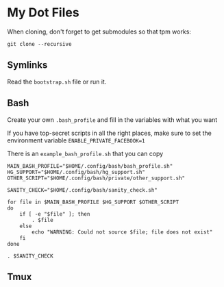 # My Dot Files

When cloning, don't forget to get submodules so that tpm works:

```
git clone --recursive
```

## Symlinks

Read the `bootstrap.sh` file or run it.


## Bash

Create your own `.bash_profile` and fill in the variables with what you want

If you have top-secret scripts in all the right places, make sure to set the environment variable
`ENABLE_PRIVATE_FACEBOOK=1`

There is an `example_bash_profile.sh` that you can copy

```
MAIN_BASH_PROFILE="$HOME/.config/bash/bash_profile.sh"
HG_SUPPORT="$HOME/.config/bash/hg_support.sh"
OTHER_SCRIPT="$HOME/.config/bash/private/other_support.sh"

SANITY_CHECK="$HOME/.config/bash/sanity_check.sh"

for file in $MAIN_BASH_PROFILE $HG_SUPPORT $OTHER_SCRIPT
do
    if [ -e "$file" ]; then
        . $file
    else
        echo "WARNING: Could not source $file; file does not exist"
    fi
done

. $SANITY_CHECK
```

## Tmux

